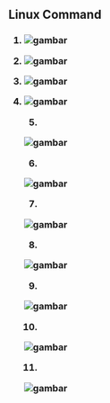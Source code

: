 ## Linux Command


<h3>

1. 
    ![gambar](     ?raw=true)

2. 
    ![gambar](     ?raw=true)

3. 
    ![gambar](     ?raw=true) 

4. 
    ![gambar](     ?raw=true)

    5. 
    ![gambar](     ?raw=true)

    6. 
    ![gambar](     ?raw=true)

    7. 
    ![gambar](     ?raw=true)

    8. 
    ![gambar](     ?raw=true)

    9. 
    ![gambar](     ?raw=true)

    10. 
    ![gambar](     ?raw=true)

    11. 
    ![gambar](     ?raw=true)



</h3>